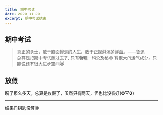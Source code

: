 ```yaml
---
title: 期中考试
date: 2020-11-20
excerpt: 期中考试结束
---
```

## 期中考试
>真正的勇士，敢于直面惨淡的人生，敢于正视淋漓的鲜血。——鲁迅  
总算是把期中考试熬过去了,
只有**物理**一科没及格:smile:
有很大的运气成分，只能说还有很大进步空间:crying_cat_face:
## 放假
盼了那么多天，总算是放假了，虽然只有两天，但也比没有好(✪▽✪)
***
结果门钥匙没带:cry:
